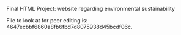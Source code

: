 Final HTML Project: website regarding environmental sustainability

File to look at for peer editing is: 4647ecbbf6860a8fb6fbd7d8075938d45bcdf06c. 
